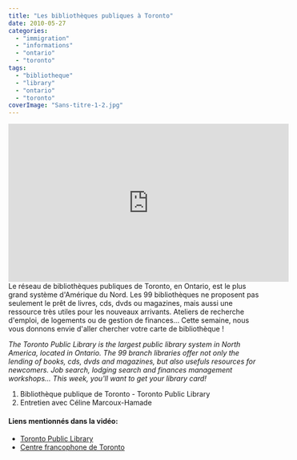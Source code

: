```yaml
---
title: "Les bibliothèques publiques à Toronto"
date: 2010-05-27
categories: 
  - "immigration"
  - "informations"
  - "ontario"
  - "toronto"
tags: 
  - "bibliotheque"
  - "library"
  - "ontario"
  - "toronto"
coverImage: "Sans-titre-1-2.jpg"
---
```

<center>
<iframe src="https://www.youtube.com/embed/oQVquLQJLJg" width="560" height="315" frameborder="0" allowfullscreen="allowfullscreen"></iframe>
</center>
Le réseau de bibliothèques publiques de Toronto, en Ontario, est le plus grand système d'Amérique du Nord. Les 99 bibliothèques ne proposent pas seulement le prêt de livres, cds, dvds ou magazines, mais aussi une ressource très utiles pour les nouveaux arrivants. Ateliers de recherche d'emploi, de logements ou de gestion de finances... Cette semaine, nous vous donnons envie d'aller chercher votre carte de bibliothèque !

_The Toronto Public Library is the largest public library system in North America, located in Ontario. The 99 branch libraries offer not only the lending of books, cds, dvds and magazines, but also usefuls resources for newcomers. Job search, lodging search and finances management workshops... This week, you'll want to get your library card!_

1. Bibliothèque publique de Toronto - Toronto Public Library
2. Entretien avec Céline Marcoux-Hamade

#### Liens mentionnés dans la vidéo:

- [Toronto Public Library](http://www.torontopubliclibrary.ca/)
- [Centre francophone de Toronto](http://www.centrefranco.org/fr/)
